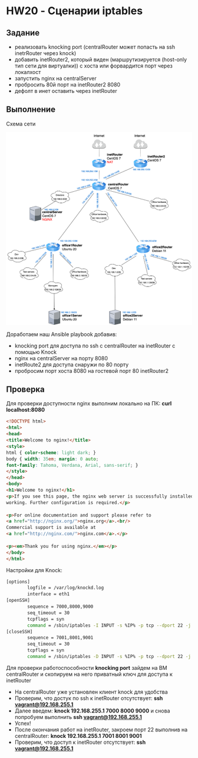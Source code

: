 # HW20 - Сценарии iptables

## Задание

- реализовать knocking port (centralRouter может попасть на ssh inetrRouter через knock)
- добавить inetRouter2, который виден (маршрутизируется (host-only тип сети для виртуалки)) с хоста или форвардится порт через локалхост
- запустить nginx на centralServer
- пробросить 80й порт на inetRouter2 8080
- дефолт в инет оставить через inetRouter

## Выполнение

Схема сети

![img](./1.png)

Доработаем наш Ansible playbook добавив:

- knocking port для доступа по ssh с сentralRouter на inetRouter с помощью Knock
- nginx на centralServer на порту 8080
- inetRoute2 для доступа снаружи по 80 порту
- пробросим порт хоста 8080 на гостевой порт 80 inetRouter2

## Проверка

Для проверки доступности nginx выполним локально на ПК: **curl localhost:8080**

```html
<!DOCTYPE html>
<html>
<head>
<title>Welcome to nginx!</title>
<style>
html { color-scheme: light dark; }
body { width: 35em; margin: 0 auto;
font-family: Tahoma, Verdana, Arial, sans-serif; }
</style>
</head>
<body>
<h1>Welcome to nginx!</h1>
<p>If you see this page, the nginx web server is successfully installed and
working. Further configuration is required.</p>

<p>For online documentation and support please refer to
<a href="http://nginx.org/">nginx.org</a>.<br/>
Commercial support is available at
<a href="http://nginx.com/">nginx.com</a>.</p>

<p><em>Thank you for using nginx.</em></p>
</body>
</html>
```

Настройки для Knock:

```bash
[options]
        logfile = /var/log/knockd.log
        interface = eth1
[openSSH]
        sequence = 7000,8000,9000
        seq_timeout = 30
        tcpflags = syn
        command = /sbin/iptables -I INPUT -s %IP% -p tcp --dport 22 -j ACCEPT
[closeSSH]
        sequence = 7001,8001,9001
        seq_timeout = 30
        tcpflags = syn
        command = /sbin/iptables -D INPUT -s %IP% -p tcp --dport 22 -j ACCEPT
```

Для проверки работоспособности **knocking port** зайдем на ВМ centralRouter и скопируем на него приватный ключ для доступа к inetRouter

- На centralRouter уже установлен клиент knock для удобства
- Проверим, что достук по ssh к inetRouter отсутствует: **ssh vagrant@192.168.255.1**
- Далее введем: **knock 192.168.255.1 7000 8000 9000** и снова попробуем выполнить **ssh vagrant@192.168.255.1**
- Успех!
- После окончания работ на inetRouter, закроем порт 22 выполнив на centralRouter: **knock 192.168.255.1 7001 8001 9001**
- Проверим, что доступ к inetRouter отсутствует: **ssh vagrant@192.168.255.1**

